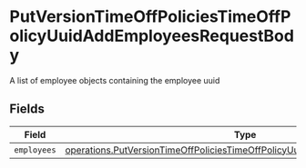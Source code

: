 # PutVersionTimeOffPoliciesTimeOffPolicyUuidAddEmployeesRequestBody

A list of employee objects containing the employee uuid


## Fields

| Field                                                                                                                                                                             | Type                                                                                                                                                                              | Required                                                                                                                                                                          | Description                                                                                                                                                                       |
| --------------------------------------------------------------------------------------------------------------------------------------------------------------------------------- | --------------------------------------------------------------------------------------------------------------------------------------------------------------------------------- | --------------------------------------------------------------------------------------------------------------------------------------------------------------------------------- | --------------------------------------------------------------------------------------------------------------------------------------------------------------------------------- |
| `employees`                                                                                                                                                                       | [operations.PutVersionTimeOffPoliciesTimeOffPolicyUuidAddEmployeesEmployees](../../../sdk/models/operations/putversiontimeoffpoliciestimeoffpolicyuuidaddemployeesemployees.md)[] | :heavy_minus_sign:                                                                                                                                                                | N/A                                                                                                                                                                               |